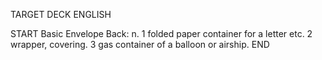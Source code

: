 TARGET DECK
ENGLISH

START
Basic
Envelope
Back: n. 1 folded paper container for a letter etc. 2 wrapper, covering. 3 gas container of a balloon or airship.
END
